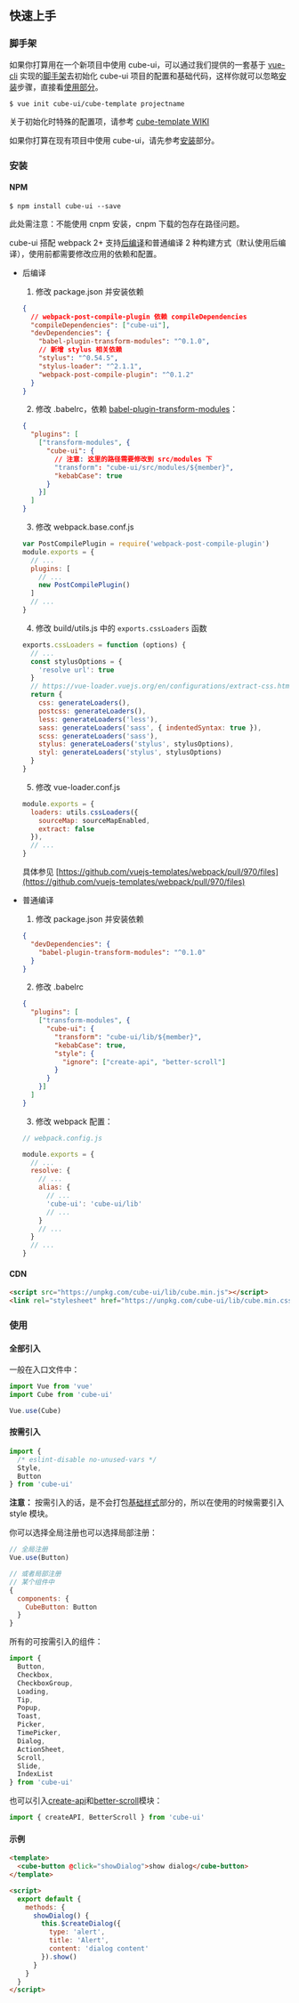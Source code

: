 ## 快速上手

### 脚手架

如果你打算用在一个新项目中使用 cube-ui，可以通过我们提供的一套基于 [vue-cli](https://github.com/vuejs/vue-cli) 实现的[脚手架](https://github.com/cube-ui/cube-template)去初始化 cube-ui 项目的配置和基础代码，这样你就可以忽略<a href="#cube-安装-anchor" class="anchor">安装</a>步骤，直接看<a href="#cube-使用-anchor" class="anchor">使用部分</a>。

```shell
$ vue init cube-ui/cube-template projectname
```

关于初始化时特殊的配置项，请参考 [cube-template WIKI](https://github.com/cube-ui/cube-template/wiki)

如果你打算在现有项目中使用 cube-ui，请先参考<a href="#cube-安装-anchor" class="anchor">安装</a>部分。

### 安装

#### NPM

```shell
$ npm install cube-ui --save
```

此处需注意：不能使用 cnpm 安装，cnpm 下载的包存在路径问题。

cube-ui 搭配 webpack 2+ 支持[后编译](#/zh-CN/docs/post-compile)和普通编译 2 种构建方式（默认使用后编译），使用前都需要修改应用的依赖和配置。

- 后编译
  1. 修改 package.json 并安装依赖

    ```json
    {
      // webpack-post-compile-plugin 依赖 compileDependencies
      "compileDependencies": ["cube-ui"],
      "devDependencies": {
        "babel-plugin-transform-modules": "^0.1.0",
        // 新增 stylus 相关依赖
        "stylus": "^0.54.5",
        "stylus-loader": "^2.1.1",
        "webpack-post-compile-plugin": "^0.1.2"
      }
    }
    ```

  2. 修改 .babelrc，依赖 [babel-plugin-transform-modules](https://www.npmjs.com/package/babel-plugin-transform-modules)：

    ```json
    {
      "plugins": [
        ["transform-modules", {
          "cube-ui": {
            // 注意: 这里的路径需要修改到 src/modules 下
            "transform": "cube-ui/src/modules/${member}",
            "kebabCase": true
          }
        }]
      ]
    }
    ```

  3. 修改 webpack.base.conf.js

    ```js
    var PostCompilePlugin = require('webpack-post-compile-plugin')
    module.exports = {
      // ...
      plugins: [
        // ...
        new PostCompilePlugin()
      ]
      // ...
    }
    ```

  4. 修改 build/utils.js 中的 `exports.cssLoaders` 函数

    ```js
    exports.cssLoaders = function (options) {
      // ...
      const stylusOptions = {
        'resolve url': true
      }
      // https://vue-loader.vuejs.org/en/configurations/extract-css.html
      return {
        css: generateLoaders(),
        postcss: generateLoaders(),
        less: generateLoaders('less'),
        sass: generateLoaders('sass', { indentedSyntax: true }),
        scss: generateLoaders('sass'),
        stylus: generateLoaders('stylus', stylusOptions),
        styl: generateLoaders('stylus', stylusOptions)
      }
    }
    ```

  5. 修改 vue-loader.conf.js

  ```javascript
  module.exports = {
    loaders: utils.cssLoaders({
      sourceMap: sourceMapEnabled,
      extract: false
    }),
    // ...
  }

  ```

    具体参见 [https://github.com/vuejs-templates/webpack/pull/970/files](https://github.com/vuejs-templates/webpack/pull/970/files)

- 普通编译

  1. 修改 package.json 并安装依赖
    ```json
    {
      "devDependencies": {
        "babel-plugin-transform-modules": "^0.1.0"
      }
    }
    ```

  2. 修改 .babelrc

  ```json
  {
    "plugins": [
      ["transform-modules", {
        "cube-ui": {
          "transform": "cube-ui/lib/${member}",
          "kebabCase": true,
          "style": {
            "ignore": ["create-api", "better-scroll"]
          }
        }
      }]
    ]
  }
  ```

  3. 修改 webpack 配置：

  ```js
  // webpack.config.js

  module.exports = {
    // ...
    resolve: {
      // ...
      alias: {
        // ...
        'cube-ui': 'cube-ui/lib'
        // ...
      }
      // ...
    }
    // ...
  }
  ```

#### CDN

```html
<script src="https://unpkg.com/cube-ui/lib/cube.min.js"></script>
<link rel="stylesheet" href="https://unpkg.com/cube-ui/lib/cube.min.css">
```

### 使用

#### 全部引入

一般在入口文件中：

```javascript
import Vue from 'vue'
import Cube from 'cube-ui'

Vue.use(Cube)
```

#### 按需引入

```javascript
import {
  /* eslint-disable no-unused-vars */
  Style,
  Button
} from 'cube-ui'
```

**注意：** 按需引入的话，是不会打包[基础样式](#/zh-CN/docs/style)部分的，所以在使用的时候需要引入 style 模块。

你可以选择全局注册也可以选择局部注册：

```js
// 全局注册
Vue.use(Button)

// 或者局部注册
// 某个组件中
{
  components: {
    CubeButton: Button
  }
}
```

所有的可按需引入的组件：

```js
import {
  Button,
  Checkbox,
  CheckboxGroup,
  Loading,
  Tip,
  Popup,
  Toast,
  Picker,
  TimePicker,
  Dialog,
  ActionSheet,
  Scroll,
  Slide,
  IndexList
} from 'cube-ui'
```

也可以引入[create-api](#/zh-CN/docs/create-api)和[better-scroll](#/zh-CN/docs/better-scroll)模块：

```js
import { createAPI, BetterScroll } from 'cube-ui'
```

#### 示例

```html
<template>
  <cube-button @click="showDialog">show dialog</cube-button>
</template>

<script>
  export default {
    methods: {
      showDialog() {
        this.$createDialog({
          type: 'alert',
          title: 'Alert',
          content: 'dialog content'
        }).show()
      }
    }
  }
</script>
```
